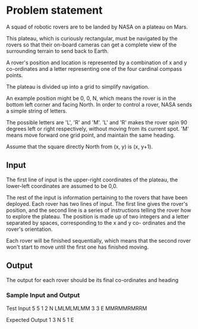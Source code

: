 # Problem statement

A squad of robotic rovers are to be landed by NASA on a plateau on Mars.

This plateau, which is curiously rectangular, must be navigated by the rovers so that their
on-board cameras can get a complete view of the surrounding terrain to send back to
Earth.

A rover's position and location is represented by a combination of x and y co-ordinates and
a letter representing one of the four cardinal compass points.

The plateau is divided up into a grid to simplify navigation.

An example position might be 0, 0, N, which means the rover is in the bottom left corner
and facing North. In order to control a rover, NASA sends a simple string of letters.

The possible letters are 'L', 'R' and 'M'. 'L' and 'R' makes the rover spin 90 degrees left or
right respectively, without moving from its current spot. 'M' means move forward one grid
point, and maintain the same heading.

Assume that the square directly North from (x, y) is (x, y+1).

## Input

The first line of input is the upper-right coordinates of the plateau, the lower-left
coordinates are assumed to be 0,0.

The rest of the input is information pertaining to the rovers that have been deployed. Each
rover has two lines of input. The first line gives the rover's position, and the second line is
a series of instructions telling the rover how to explore the plateau. The position is made
up of two integers and a letter separated by spaces, corresponding to the x and y co-
ordinates and the rover's orientation.

Each rover will be finished sequentially, which means that the second rover won't start to
move until the first one has finished moving.

## Output

The output for each rover should be its final co-ordinates and heading

### Sample Input and Output

Test Input
5 5
1 2 N
LMLMLMLMM
3 3 E
MMRMMRMRRM

Expected Output
1 3 N
5 1 E
